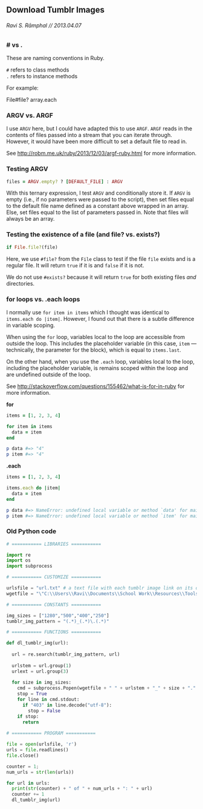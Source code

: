 ## Download Tumblr Images
###### Ravi S. Rāmphal // 2013.04.07

### # vs .

These are naming conventions in Ruby.

`#` refers to class methods  
`.` refers to instance methods

For example:

File#file?
array.each

### ARGV vs. ARGF

I use `ARGV` here, but I could have adapted this to use `ARGF`. `ARGF` reads in the contents of files passed into a stream that you can iterate through. However, it would have been more difficult to set a default file to read in.

See <http://robm.me.uk/ruby/2013/12/03/argf-ruby.html> for more information.

### Testing ARGV

```ruby
files = ARGV.empty? ? [DEFAULT_FILE] : ARGV
```

With this ternary expression, I test `ARGV` and conditionally store it. If `ARGV` is empty (i.e., if no parameters were passed to the script), then set files equal to the default file name defined as a constant above wrapped in an array. Else, set files equal to the list of parameters passed in. Note that files will always be an array.

### Testing the existence of a file (and file? vs. exists?)

```ruby
if File.file?(file)
```

Here, we use `#file?` from the `File` class to test if the file `file` exists and is a regular file. It will return `true` if it is and `false` if it is not. 

We do not use `#exists?` because it will return `true` for both existing files *and* directories.

### for loops vs. .each loops

I normally use `for item in items` which I thought was identical to `items.each do |item|`. However, I found out that there is a subtle difference in variable scoping.

When using the `for` loop, variables local to the loop are accessible from outside the loop. This includes the placeholder variable (in this case, `item` — technically, the parameter for the block), which is equal to `items.last`.

On the other hand, when you use the `.each` loop, variables local to the loop, including the placeholder variable, is remains scoped within the loop and are undefined outside of the loop.

See <http://stackoverflow.com/questions/155462/what-is-for-in-ruby> for more information.

**for**
```ruby
items = [1, 2, 3, 4]

for item in items
  data = item
end

p data #=> "4"
p item #=> "4"
```

**.each**
```ruby
items = [1, 2, 3, 4]

items.each do |item|
  data = item
end

p data #=> NameError: undefined local variable or method `data' for main:Object
p item #=> NameError: undefined local variable or method `item' for main:Object
```

### Old Python code

```python
# =========== LIBRARIES ===========

import re
import os
import subprocess

# =========== CUSTOMIZE ===========

urlsfile = "url.txt" # a text file with each tumblr image link on its own line
wgetfile = "\"C:\\Users\\Ravi\\Documents\\School Work\\Resources\\Tools\\wget.exe\"" #wget location

# =========== CONSTANTS ===========

img_sizes = ["1280","500","400","250"]
tumblr_img_pattern = "(.*)_(.*)\.(.*)"

# =========== FUNCTIONS ===========

def dl_tumblr_img(url):
  
  url = re.search(tumblr_img_pattern, url)
  
  urlstem = url.group(1)
  urlext = url.group(3)
  
  for size in img_sizes:
    cmd = subprocess.Popen(wgetfile + " " + urlstem + "_" + size + "." + urlext, shell=True, stdout=subprocess.PIPE, stderr=subprocess.STDOUT)
    stop = True
    for line in cmd.stdout:
      if "403" in line.decode("utf-8"):
        stop = False
    if stop:
      return
      
# =========== PROGRAM ===========

file = open(urlsfile, 'r')
urls = file.readlines()
file.close()

counter = 1;
num_urls = str(len(urls))

for url in urls:
  print(str(counter) + " of " + num_urls + ": " + url)
  counter += 1
  dl_tumblr_img(url)
```
